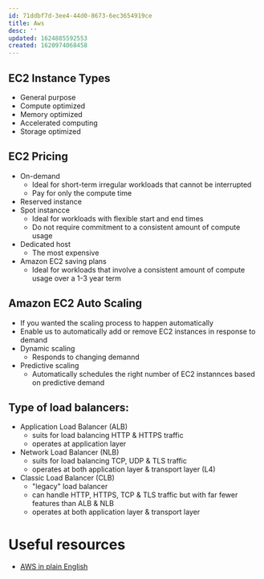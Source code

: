 ```yaml
---
id: 71ddbf7d-3ee4-44d0-8673-6ec3654919ce
title: Aws
desc: ''
updated: 1624885592553
created: 1620974068458
---
```


## EC2 Instance Types

- General purpose
- Compute optimized
- Memory optimized
- Accelerated computing
- Storage optimized
## EC2 Pricing

- On-demand
    - Ideal for short-term irregular workloads that cannot be interrupted
    - Pay for only the compute time
- Reserved instance
- Spot instancce
    - Ideal for workloads with flexible start and end times
    - Do not require commitment to a consistent amount of compute usage
- Dedicated host
    - The most expensive
- Amazon EC2 saving plans
    - Ideal for workloads that involve a consistent amount of compute usage over a 1-3 year term

## Amazon EC2 Auto Scaling
- If you wanted the scaling process to happen automatically
- Enable us to automatically add or remove EC2 instances in response to demand
- Dynamic scaling
    - Responds to changing demannd
- Predictive scaling
    - Automatically schedules the right number of EC2 instannces based on predictive demand

## Type of load balancers:

- Application Load Balancer (ALB)
    - suits for load balancing HTTP & HTTPS traffic
    - operates at application layer
- Network Load Balancer (NLB)
    - suits for load balancing TCP, UDP & TLS traffic
    - operates at both application layer & transport layer (L4)
- Classic Load Balancer (CLB)
    - "legacy" load balancer
    - can handle HTTP, HTTPS, TCP & TLS traffic but with far fewer features than ALB & NLB
    - operates at both application layer & transport layer

# Useful resources

- [AWS in plain English](https://expeditedsecurity.com/aws-in-plain-english/)